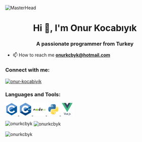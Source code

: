 ![MasterHead](https://itkonekt.com/media/2020/09/Holycode_1920x700.png)


<h1 align="center">Hi 👋, I'm Onur Kocabıyık</h1>
<h3 align="center">A passionate programmer from Turkey</h3>

- 📫 How to reach me **onurkcbyk@hotmail.com**

<h3 align="left">Connect with me:</h3>
<p align="left">
<a href="https://linkedin.com/in/onur-kocabiyik" target="blank"><img align="center" src="https://raw.githubusercontent.com/rahuldkjain/github-profile-readme-generator/master/src/images/icons/Social/linked-in-alt.svg" alt="onur-kocabiyik" height="30" width="40" /></a>
</p>

<h3 align="left">Languages and Tools:</h3>
<p align="left"> <a href="https://www.cprogramming.com/" target="_blank" rel="noreferrer"> <img src="https://raw.githubusercontent.com/devicons/devicon/master/icons/c/c-original.svg" alt="c" width="40" height="40"/> </a> <a href="https://www.w3schools.com/cpp/" target="_blank" rel="noreferrer"> <img src="https://raw.githubusercontent.com/devicons/devicon/master/icons/cplusplus/cplusplus-original.svg" alt="cplusplus" width="40" height="40"/> </a> <a href="https://nodejs.org" target="_blank" rel="noreferrer"> <img src="https://raw.githubusercontent.com/devicons/devicon/master/icons/nodejs/nodejs-original-wordmark.svg" alt="nodejs" width="40" height="40"/> </a> <a href="https://www.python.org" target="_blank" rel="noreferrer"> <img src="https://raw.githubusercontent.com/devicons/devicon/master/icons/python/python-original.svg" alt="python" width="40" height="40"/> </a> <a href="https://vuejs.org/" target="_blank" rel="noreferrer"> <img src="https://raw.githubusercontent.com/devicons/devicon/master/icons/vuejs/vuejs-original-wordmark.svg" alt="vuejs" width="40" height="40"/> </a> </p>

<p><img align="left" src="https://github-readme-stats.vercel.app/api/top-langs?username=onurkcbyk&show_icons=true&locale=en&layout=compact" alt="onurkcbyk" /></p>

<p>&nbsp;<img align="center" src="https://github-readme-stats.vercel.app/api?username=onurkcbyk&show_icons=true&locale=en" alt="onurkcbyk" /></p>

<p><img align="center" src="https://github-readme-streak-stats.herokuapp.com/?user=onurkcbyk&" alt="onurkcbyk" /></p>
